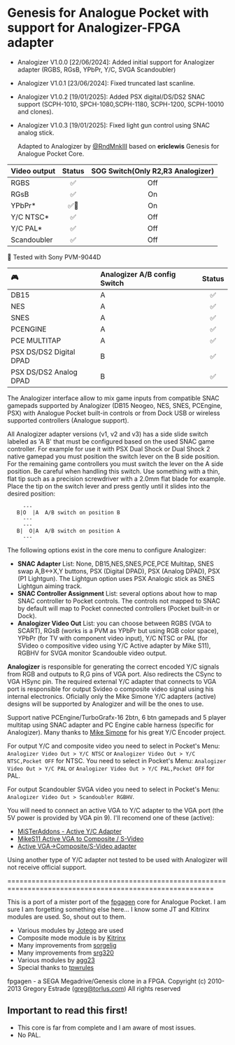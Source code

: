 # Genesis for Analogue Pocket with support for Analogizer-FPGA adapter
* Analogizer V1.0.0   [22/06/2024]: Added initial support for Analogizer adapter (RGBS, RGsB, YPbPr, Y/C, SVGA Scandoubler)
* Analogizer V1.0.1   [23/06/2024]: Fixed truncated last scanline.
* Analogizer V1.0.2   [19/01/2025]: Added PSX digital/DS/DS2 SNAC support (SCPH-1010, SPCH-1080,SCPH-1180, SCPH-1200, SCPH-10010 and clones).
* Analogizer V1.0.3   [19/01/2025]: Fixed light gun control using SNAC analog stick.
  
  Adapted to Analogizer by [@RndMnkIII](https://github.com/RndMnkIII) based on **ericlewis** Genesis for Analogue Pocket Core.

| Video output | Status | SOG Switch(Only R2,R3 Analogizer) |
| :----------- | :----: | :-------------------------------: |     
| RGBS         |  ✅    |     Off                           |
| RGsB         |  ✅    |     On                            |
| YPbPr*       |  ✅🔹  |     On                            |
| Y/C NTSC*    |  ✅    |     Off                           |
| Y/C PAL*     |  ✅    |     Off                           |
| Scandoubler  |  ✅    |     Off                           |

🔹 Tested with Sony PVM-9044D

| :video_game:            | Analogizer A/B config Switch | Status |
| :---------------------- | :--------------------------- | :----: |
| DB15                    | A                            |  ✅    |
| NES                     | A                            |  ✅    |
| SNES                    | A                            |  ✅    |
| PCENGINE                | A                            |  ✅    |
| PCE MULTITAP            | A                            |  ✅    |
| PSX DS/DS2 Digital DPAD | B                            |  ✅    |
| PSX DS/DS2 Analog  DPAD | B                            |  ✅    |

The Analogizer interface allow to mix game inputs from compatible SNAC gamepads supported by Analogizer (DB15 Neogeo, NES, SNES, PCEngine, PSX) with Analogue Pocket built-in controls or from Dock USB or wireless supported controllers (Analogue support).

All Analogizer adapter versions (v1, v2 and v3) has a side slide switch labeled as 'A B' that must be configured based on the used SNAC game controller.
For example for use it with PSX Dual Shock or Dual Shock 2 native gamepad you must position the switch lever on the B side position. For the remaining
game controllers you must switch the lever on the A side position. 
Be careful when handling this switch. Use something with a thin, flat tip such as a precision screwdriver with a 2.0mm flat blade for example. Place the tip on the switch lever and press gently until it slides into the desired position:
```
     ---
   B|O  |A  A/B switch on position B
     ---   
     ---
   B|  O|A  A/B switch on position A
     ---
``` 

The following options exist in the core menu to configure Analogizer:
* **SNAC Adapter** List: None, DB15,NES,SNES,PCE,PCE Multitap, SNES swap A,B<->X,Y buttons, PSX (Digital DPAD), PSX (Analog DPAD), PSX (P1 Lightgun). The Lightgun option uses PSX Analogic stick as SNES Lightgun aiming track.
* **SNAC Controller Assignment** List: several options about how to map SNAC controller to Pocket controls. The controls not mapped to SNAC by default will map to Pocket connected controllers (Pocket built-in or Dock).
* **Analogizer Video Out** List: you can choose between RGBS (VGA to SCART), RGsB (works is a PVM as YPbPr but using RGB color space), YPbPr (for TV with component video input),
Y/C NTSC or PAL (for SVideo o compositive video using Y/C Active adapter by Mike S11), RGBHV for SVGA monitor Scandouble video output.

**Analogizer** is responsible for generating the correct encoded Y/C signals from RGB and outputs to R,G pins of VGA port. Also redirects the CSync to VGA HSync pin.
The required external Y/C adapter that connects to VGA port is responsible for output Svideo o composite video signal using his internal electronics. Oficially
only the Mike Simone Y/C adapters (active) designs will be supported by Analogizer and will be the ones to use.

Support native PCEngine/TurboGrafx-16 2btn, 6 btn gamepads and 5 player multitap using SNAC adapter
and PC Engine cable harness (specific for Analogizer). Many thanks to [Mike Simone](https://github.com/MikeS11/MiSTerFPGA_YC_Encoder) for his great Y/C Encoder project.

For output Y/C and composite video you need to select in Pocket's Menu: `Analogizer Video Out > Y/C NTSC` or `Analogizer Video Out > Y/C NTSC,Pocket OFF` for NTSC. You need to select in Pocket's Menu: `Analogizer Video Out > Y/C PAL` or `Analogizer Video Out > Y/C PAL,Pocket OFF` for PAL.

For output Scandoubler SVGA video you need to select in Pocket's Menu: `Analogizer Video Out > Scandoubler RGBHV`.

You will need to connect an active VGA to Y/C adapter to the VGA port (the 5V power is provided by VGA pin 9). I'll recomend one of these (active):
* [MiSTerAddons - Active Y/C Adapter](https://misteraddons.com/collections/parts/products/yc-active-encoder-board/)
* [MikeS11 Active VGA to Composite / S-Video](https://ultimatemister.com/product/mikes11-active-composite-svideo/)
* [Active VGA->Composite/S-Video adapter](https://antoniovillena.com/product/mikes1-vga-composite-adapter/)

Using another type of Y/C adapter not tested to be used with Analogizer will not receive official support.

=========================================================================================================


This is a port of a mister port of the [fpgagen](https://github.com/Torlus/fpgagen) core for Analogue Pocket.
I am sure I am forgetting something else here... I know some JT and Kitrinx modules are used. So, shout out to them.

- Various modules by [Jotego](https://www.patreon.com/topapate) are used
- Composite mode module is by [Kitrinx](https://github.com/Kitrinx)
- Many improvements from [sorgelig](https://github.com/sorgelig)
- Many improvements from [srg320](https://github.com/srg320)
- Various modules by [agg23](https://github.com/agg23)
- Special thanks to [tpwrules](https://github.com/tpwrules)

fpgagen - a SEGA Megadrive/Genesis clone in a FPGA.
Copyright (c) 2010-2013 Gregory Estrade (greg@torlus.com)
All rights reserved

## Important to read this first!
- This core is far from complete and I am aware of most issues.
- No PAL.